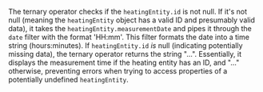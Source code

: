 The ternary operator checks if the `heatingEntity.id` is not null. If it's not null (meaning the `heatingEntity` object has a valid ID and presumably valid data), it takes the `heatingEntity.measurementDate` and pipes it through the `date` filter with the format 'HH:mm'. This filter formats the date into a time string (hours:minutes). If `heatingEntity.id` *is* null (indicating potentially missing data), the ternary operator returns the string "...".  Essentially, it displays the measurement time if the heating entity has an ID, and "..." otherwise, preventing errors when trying to access properties of a potentially undefined `heatingEntity`.